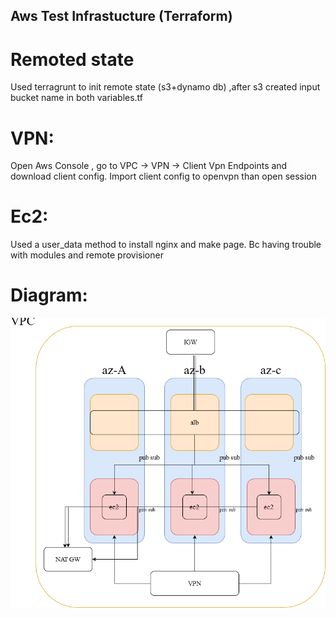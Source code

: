 ## Aws Test Infrastucture (Terraform)
# Remoted state
Used terragrunt to init remote state (s3+dynamo db) ,after s3 created input bucket name in both variables.tf 

# VPN:
Open Aws Console , go to  VPC -> VPN -> Client Vpn Endpoints and download client config.
Import client config to openvpn than open session

# Ec2:
Used a user_data method to install nginx and make page. Bc having trouble with modules and remote provisioner

# Diagram:


![](./Untitled_Diagram.drawio.png)
